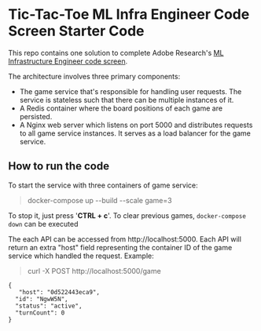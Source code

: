 # Tic-Tac-Toe ML Infra Engineer Code Screen Starter Code

This repo contains one solution to complete Adobe Research's
[ML Infrastructure Engineer code
screen](https://tic-tac-toe.ethos61-stage-va7.ethos.adobe.net/doc/infra/instructions.html).

The architecture involves three primary components:

 - The game service that's responsible for handling user requests. The  service is stateless such that there can be multiple instances of it.
 - A Redis container where the board positions of each game are persisted.
 - A Nginx web server which listens on port 5000 and distributes requests to all game service instances. It serves as a load balancer for the game service.

## How to run the code
To start the service with three containers of game service:

> docker-compose up --build --scale game=3

To stop it, just press '**CTRL + c**'.   To clear previous games, `docker-compose down` can be executed

The each API can be accessed from http://localhost:5000.  Each API will return an extra "host" field representing the container ID of the game service which handled the request. Example:

> curl -X POST http://localhost:5000/game
> 
    {
       "host": "0d522443eca9",
      "id": "NgwW5N",
      "status": "active",
      "turnCount": 0
    }

